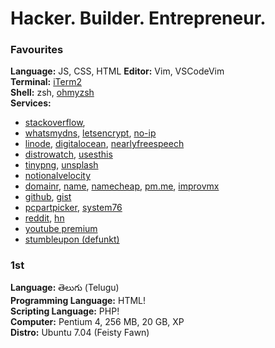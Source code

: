 # Hacker. Builder. Entrepreneur.


### Favourites

**Language:** JS, CSS, HTML
**Editor:** Vim, VSCodeVim<br />
**Terminal:** [iTerm2](https://iterm2.com)<br />
**Shell:** zsh, [ohmyzsh](https://ohmyz.sh)<br />
**Services:**<br />
- [stackoverflow](https://stackoverflow.com), 
- [whatsmydns](https://whatsmydns.net), [letsencrypt](https://letsencrypt.org), [no-ip](https://no-ip.com)
- [linode](https://linode.com), [digitalocean](https://digitalocean.com), [nearlyfreespeech](https://nearlyfreespeech.net)
- [distrowatch](https://distrowatch.com), [usesthis](https://usesthis.com)
- [tinypng](https://tinypng.com), [unsplash](https://unsplash.com)
- [notionalvelocity](https://notationalvelocity.net)
- [domainr](https://domainr.com), [name](https://name.com), [namecheap](https://namecheap.com), [pm.me](https://protonmail.com), [improvmx](https://improvmx.com)
- [github](https://github.com/), [gist](https://gist.github.com/)
- [pcpartpicker](https://pcpartpicker.com), [system76](https://system76.com)
- [reddit](https://reddit.com), [hn](https://news.ycombinator.com)
- [youtube premium](https://youtube.com/premium)
- [stumbleupon (defunkt)](https://stumbleupon.com)


### 1st

**Language:** తెలుగు (Telugu)<br />
**Programming Language:** HTML!<br />
**Scripting Language:** PHP!<br />
**Computer:** Pentium 4, 256 MB, 20 GB, XP<br />
**Distro:** Ubuntu 7.04 (Feisty Fawn)


<!--

Here are some ideas to get you started:

- 🔭 I’m currently working on ...
- 🌱 I’m currently learning ...
- 👯 I’m looking to collaborate on ...
- 🤔 I’m looking for help with ...
- 💬 Ask me about ...
- 📫 How to reach me: ...
- 😄 Pronouns: ...
- ⚡ Fun fact: ...
-->
